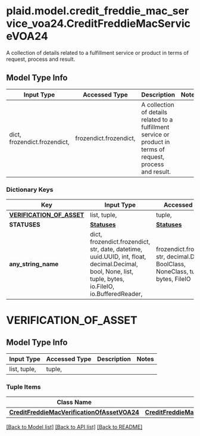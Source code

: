 # plaid.model.credit_freddie_mac_service_voa24.CreditFreddieMacServiceVOA24

A collection of details related to a fulfillment service or product in terms of request, process and result.

## Model Type Info
Input Type | Accessed Type | Description | Notes
------------ | ------------- | ------------- | -------------
dict, frozendict.frozendict,  | frozendict.frozendict,  | A collection of details related to a fulfillment service or product in terms of request, process and result. | 

### Dictionary Keys
Key | Input Type | Accessed Type | Description | Notes
------------ | ------------- | ------------- | ------------- | -------------
**[VERIFICATION_OF_ASSET](#VERIFICATION_OF_ASSET)** | list, tuple,  | tuple,  |  | 
**STATUSES** | [**Statuses**](Statuses.md) | [**Statuses**](Statuses.md) |  | 
**any_string_name** | dict, frozendict.frozendict, str, date, datetime, uuid.UUID, int, float, decimal.Decimal, bool, None, list, tuple, bytes, io.FileIO, io.BufferedReader,  | frozendict.frozendict, str, decimal.Decimal, BoolClass, NoneClass, tuple, bytes, FileIO | any string name can be used but the value must be the correct type | [optional]

# VERIFICATION_OF_ASSET

## Model Type Info
Input Type | Accessed Type | Description | Notes
------------ | ------------- | ------------- | -------------
list, tuple,  | tuple,  |  | 

### Tuple Items
Class Name | Input Type | Accessed Type | Description | Notes
------------- | ------------- | ------------- | ------------- | -------------
[**CreditFreddieMacVerificationOfAssetVOA24**](CreditFreddieMacVerificationOfAssetVOA24.md) | [**CreditFreddieMacVerificationOfAssetVOA24**](CreditFreddieMacVerificationOfAssetVOA24.md) | [**CreditFreddieMacVerificationOfAssetVOA24**](CreditFreddieMacVerificationOfAssetVOA24.md) |  | 

[[Back to Model list]](../../README.md#documentation-for-models) [[Back to API list]](../../README.md#documentation-for-api-endpoints) [[Back to README]](../../README.md)


